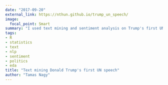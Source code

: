 ```yaml
---
date: "2017-09-20"
external_link: https://nthun.github.io/trump_un_speech/
image:
  focal_point: Smart
summary: "I used text mining and sentiment analysis on Trump's first UN speech."
tags:
- R
- statistics
- text 
- nlp 
- sentiment 
- politics
- eda
title: "Text mining Donald Trump's first UN speech"
author: "Tamas Nagy"
---
```

